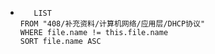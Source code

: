 *   
    ```dataview
	   LIST
	FROM "408/补充资料/计算机网络/应用层/DHCP协议"
	WHERE file.name != this.file.name
	SORT file.name ASC
    ```
